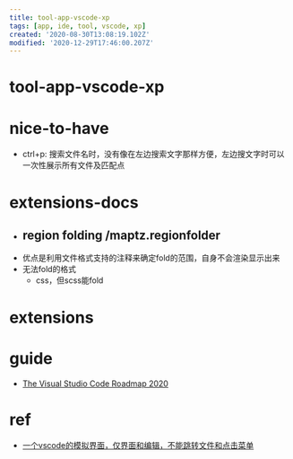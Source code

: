 ```yaml
---
title: tool-app-vscode-xp
tags: [app, ide, tool, vscode, xp]
created: '2020-08-30T13:08:19.102Z'
modified: '2020-12-29T17:46:00.207Z'
---
```


# tool-app-vscode-xp

# nice-to-have

- ctrl+p: 搜索文件名时，没有像在左边搜索文字那样方便，左边搜文字时可以一次性展示所有文件及匹配点

# extensions-docs

- ## region folding /maptz.regionfolder
- 优点是利用文件格式支持的注释来确定fold的范围，自身不会渲染显示出来
- 无法fold的格式
  - css，但scss能fold

# extensions

# guide

- [The Visual Studio Code Roadmap 2020](https://github.com/microsoft/vscode/wiki/Roadmap)

# ref

- [一个vscode的模拟界面，仅界面和编辑，不能跳转文件和点击菜单](https://remoteok.io/vscode)
